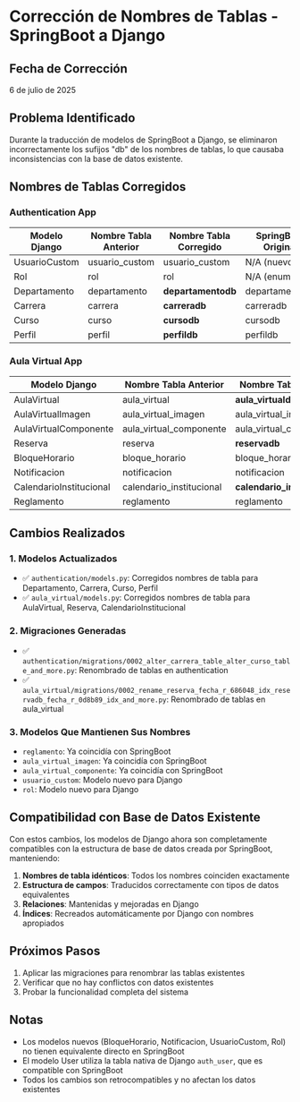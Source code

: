 # Corrección de Nombres de Tablas - SpringBoot a Django

## Fecha de Corrección
6 de julio de 2025

## Problema Identificado
Durante la traducción de modelos de SpringBoot a Django, se eliminaron incorrectamente los sufijos "db" de los nombres de tablas, lo que causaba inconsistencias con la base de datos existente.

## Nombres de Tablas Corregidos

### Authentication App
| Modelo Django | Nombre Tabla Anterior | Nombre Tabla Corregido | SpringBoot Original |
|---------------|----------------------|------------------------|-------------------|
| UsuarioCustom | usuario_custom | usuario_custom | N/A (nuevo) |
| Rol | rol | rol | N/A (enum) |
| Departamento | departamento | **departamentodb** | departamentodb |
| Carrera | carrera | **carreradb** | carreradb |
| Curso | curso | **cursodb** | cursodb |
| Perfil | perfil | **perfildb** | perfildb |

### Aula Virtual App
| Modelo Django | Nombre Tabla Anterior | Nombre Tabla Corregido | SpringBoot Original |
|---------------|----------------------|------------------------|-------------------|
| AulaVirtual | aula_virtual | **aula_virtualdb** | aula_virtualdb |
| AulaVirtualImagen | aula_virtual_imagen | aula_virtual_imagen | aula_virtual_imagen |
| AulaVirtualComponente | aula_virtual_componente | aula_virtual_componente | aula_virtual_componente |
| Reserva | reserva | **reservadb** | reservadb |
| BloqueHorario | bloque_horario | bloque_horario | N/A (nuevo) |
| Notificacion | notificacion | notificacion | N/A (nuevo) |
| CalendarioInstitucional | calendario_institucional | **calendario_institucionaldb** | calendario_institucionaldb |
| Reglamento | reglamento | reglamento | reglamento |

## Cambios Realizados

### 1. Modelos Actualizados
- ✅ `authentication/models.py`: Corregidos nombres de tabla para Departamento, Carrera, Curso, Perfil
- ✅ `aula_virtual/models.py`: Corregidos nombres de tabla para AulaVirtual, Reserva, CalendarioInstitucional

### 2. Migraciones Generadas
- ✅ `authentication/migrations/0002_alter_carrera_table_alter_curso_table_and_more.py`: Renombrado de tablas en authentication
- ✅ `aula_virtual/migrations/0002_rename_reserva_fecha_r_686048_idx_reservadb_fecha_r_0d8b89_idx_and_more.py`: Renombrado de tablas en aula_virtual

### 3. Modelos Que Mantienen Sus Nombres
- `reglamento`: Ya coincidía con SpringBoot
- `aula_virtual_imagen`: Ya coincidía con SpringBoot
- `aula_virtual_componente`: Ya coincidía con SpringBoot
- `usuario_custom`: Modelo nuevo para Django
- `rol`: Modelo nuevo para Django

## Compatibilidad con Base de Datos Existente
Con estos cambios, los modelos de Django ahora son completamente compatibles con la estructura de base de datos creada por SpringBoot, manteniendo:

1. **Nombres de tabla idénticos**: Todos los nombres coinciden exactamente
2. **Estructura de campos**: Traducidos correctamente con tipos de datos equivalentes
3. **Relaciones**: Mantenidas y mejoradas en Django
4. **Índices**: Recreados automáticamente por Django con nombres apropiados

## Próximos Pasos
1. Aplicar las migraciones para renombrar las tablas existentes
2. Verificar que no hay conflictos con datos existentes
3. Probar la funcionalidad completa del sistema

## Notas
- Los modelos nuevos (BloqueHorario, Notificacion, UsuarioCustom, Rol) no tienen equivalente directo en SpringBoot
- El modelo User utiliza la tabla nativa de Django `auth_user`, que es compatible con SpringBoot
- Todos los cambios son retrocompatibles y no afectan los datos existentes
